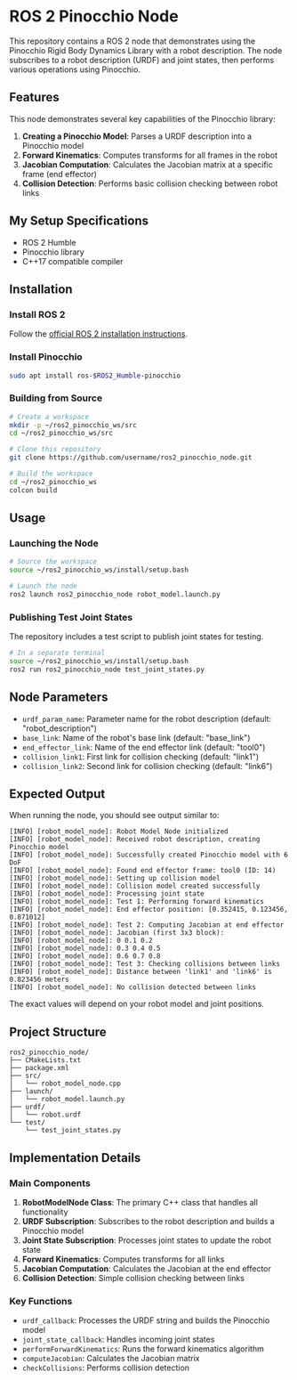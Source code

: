 # ROS 2 Pinocchio Node
This repository contains a ROS 2 node that demonstrates using the Pinocchio Rigid Body Dynamics Library with a robot description. The node subscribes to a robot description (URDF) and joint states, then performs various operations using Pinocchio.

## Features

This node demonstrates several key capabilities of the Pinocchio library:

1. **Creating a Pinocchio Model**: Parses a URDF description into a Pinocchio model
2. **Forward Kinematics**: Computes transforms for all frames in the robot
3. **Jacobian Computation**: Calculates the Jacobian matrix at a specific frame (end effector)
4. **Collision Detection**: Performs basic collision checking between robot links

## My Setup Specifications
- ROS 2 Humble
- Pinocchio library
- C++17 compatible compiler

## Installation

### Install ROS 2
Follow the [official ROS 2 installation instructions](https://docs.ros.org/en/humble/Installation.html).

### Install Pinocchio
```bash
sudo apt install ros-$ROS2_Humble-pinocchio
```

### Building from Source
```bash
# Create a workspace
mkdir -p ~/ros2_pinocchio_ws/src
cd ~/ros2_pinocchio_ws/src

# Clone this repository
git clone https://github.com/username/ros2_pinocchio_node.git

# Build the workspace
cd ~/ros2_pinocchio_ws
colcon build
```

## Usage

### Launching the Node

```bash
# Source the workspace
source ~/ros2_pinocchio_ws/install/setup.bash

# Launch the node
ros2 launch ros2_pinocchio_node robot_model.launch.py
```

### Publishing Test Joint States

The repository includes a test script to publish joint states for testing.

```bash
# In a separate terminal
source ~/ros2_pinocchio_ws/install/setup.bash
ros2 run ros2_pinocchio_node test_joint_states.py
```

## Node Parameters

- `urdf_param_name`: Parameter name for the robot description (default: "robot_description")
- `base_link`: Name of the robot's base link (default: "base_link")
- `end_effector_link`: Name of the end effector link (default: "tool0")
- `collision_link1`: First link for collision checking (default: "link1")
- `collision_link2`: Second link for collision checking (default: "link6")

## Expected Output

When running the node, you should see output similar to:

```
[INFO] [robot_model_node]: Robot Model Node initialized
[INFO] [robot_model_node]: Received robot description, creating Pinocchio model
[INFO] [robot_model_node]: Successfully created Pinocchio model with 6 DoF
[INFO] [robot_model_node]: Found end effector frame: tool0 (ID: 14)
[INFO] [robot_model_node]: Setting up collision model
[INFO] [robot_model_node]: Collision model created successfully
[INFO] [robot_model_node]: Processing joint state
[INFO] [robot_model_node]: Test 1: Performing forward kinematics
[INFO] [robot_model_node]: End effector position: [0.352415, 0.123456, 0.871012]
[INFO] [robot_model_node]: Test 2: Computing Jacobian at end effector
[INFO] [robot_model_node]: Jacobian (first 3x3 block):
[INFO] [robot_model_node]: 0 0.1 0.2 
[INFO] [robot_model_node]: 0.3 0.4 0.5 
[INFO] [robot_model_node]: 0.6 0.7 0.8 
[INFO] [robot_model_node]: Test 3: Checking collisions between links
[INFO] [robot_model_node]: Distance between 'link1' and 'link6' is 0.823456 meters
[INFO] [robot_model_node]: No collision detected between links
```

The exact values will depend on your robot model and joint positions.

## Project Structure

```
ros2_pinocchio_node/
├── CMakeLists.txt
├── package.xml
├── src/
│   └── robot_model_node.cpp
├── launch/
│   └── robot_model.launch.py
├── urdf/
│   └── robot.urdf
└── test/
    └── test_joint_states.py
```

## Implementation Details

### Main Components

1. **RobotModelNode Class**: The primary C++ class that handles all functionality
2. **URDF Subscription**: Subscribes to the robot description and builds a Pinocchio model
3. **Joint State Subscription**: Processes joint states to update the robot state
4. **Forward Kinematics**: Computes transforms for all links
5. **Jacobian Computation**: Calculates the Jacobian at the end effector
6. **Collision Detection**: Simple collision checking between links

### Key Functions

- `urdf_callback`: Processes the URDF string and builds the Pinocchio model
- `joint_state_callback`: Handles incoming joint states
- `performForwardKinematics`: Runs the forward kinematics algorithm
- `computeJacobian`: Calculates the Jacobian matrix
- `checkCollisions`: Performs collision detection
